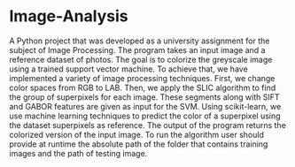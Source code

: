# Image-Analysis
A Python project that was developed as a university assignment for the subject of Image Processing. 
The program takes an input image and a reference dataset of photos. The goal is to colorize the greyscale image using a trained support vector machine.
To achieve that, we have implemented a variety of image processing techniques.
First, we change color spaces from RGB to LAB. Then, we apply the SLIC algorithm to find the group of superpixels for each image.
These segments along with SIFT and GABOR features are given as input for the SVM.
Using scikit-learn, we use machine learning techniques to predict the color of a superpixel using the dataset superpixels as reference. 
The output of the program returns the colorized version of the input image.
To run the algorithm user should provide at runtime the absolute path of the folder that contains training images and the path of testing image.
